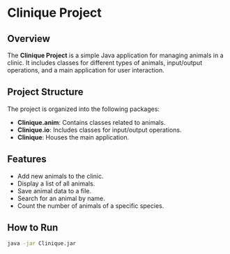 # Clinique Project

## Overview

The **Clinique Project** is a simple Java application for managing animals in a clinic. It includes classes for different types of animals, input/output operations, and a main application for user interaction.

## Project Structure

The project is organized into the following packages:

- **Clinique.anim**: Contains classes related to animals.
- **Clinique.io**: Includes classes for input/output operations.
- **Clinique**: Houses the main application.

## Features

- Add new animals to the clinic.
- Display a list of all animals.
- Save animal data to a file.
- Search for an animal by name.
- Count the number of animals of a specific species.

## How to Run
```bash
java -jar Clinique.jar
